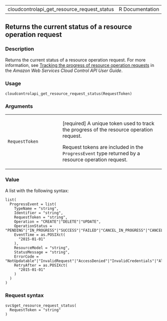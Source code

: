 <table style="width: 100%;">
<tbody>
<tr class="odd">
<td>cloudcontrolapi_get_resource_request_status</td>
<td style="text-align: right;">R Documentation</td>
</tr>
</tbody>
</table>

## Returns the current status of a resource operation request

### Description

Returns the current status of a resource operation request. For more
information, see [Tracking the progress of resource operation
requests](https://docs.aws.amazon.com/cloudcontrolapi/latest/userguide/resource-operations-manage-requests.html#resource-operations-manage-requests-track)
in the *Amazon Web Services Cloud Control API User Guide*.

### Usage

    cloudcontrolapi_get_resource_request_status(RequestToken)

### Arguments

<table>
<colgroup>
<col style="width: 35%" />
<col style="width: 65%" />
</colgroup>
<tbody>
<tr class="odd">
<td><code
id="cloudcontrolapi_get_resource_request_status_:_RequestToken">RequestToken</code></td>
<td><p>[required] A unique token used to track the progress of the
resource operation request.</p>
<p>Request tokens are included in the <code>ProgressEvent</code> type
returned by a resource operation request.</p></td>
</tr>
</tbody>
</table>

### Value

A list with the following syntax:

    list(
      ProgressEvent = list(
        TypeName = "string",
        Identifier = "string",
        RequestToken = "string",
        Operation = "CREATE"|"DELETE"|"UPDATE",
        OperationStatus = "PENDING"|"IN_PROGRESS"|"SUCCESS"|"FAILED"|"CANCEL_IN_PROGRESS"|"CANCEL_COMPLETE",
        EventTime = as.POSIXct(
          "2015-01-01"
        ),
        ResourceModel = "string",
        StatusMessage = "string",
        ErrorCode = "NotUpdatable"|"InvalidRequest"|"AccessDenied"|"InvalidCredentials"|"AlreadyExists"|"NotFound"|"ResourceConflict"|"Throttling"|"ServiceLimitExceeded"|"NotStabilized"|"GeneralServiceException"|"ServiceInternalError"|"ServiceTimeout"|"NetworkFailure"|"InternalFailure",
        RetryAfter = as.POSIXct(
          "2015-01-01"
        )
      )
    )

### Request syntax

    svc$get_resource_request_status(
      RequestToken = "string"
    )
